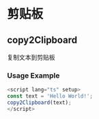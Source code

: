 # 剪贴板

## copy2Clipboard

复制文本到剪贴板

### Usage Example

```ts
<script lang="ts" setup>
const text = 'Hello World!';
copy2Clipboard(text);
</script>
```